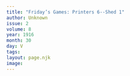 ```yaml
---
title: "Friday’s Games: Printers 6--Shed 1"
author: Unknown
issue: 2
volume: 8
year: 1916
month: 30
day: V
tags:
layout: page.njk
image:
---
```


